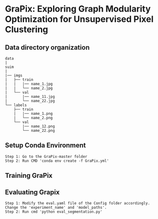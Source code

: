 # GraPix: Exploring Graph Modularity Optimization for Unsupervised Pixel Clustering

## Data directory organization
```
data
|
suim
|
|── imgs
|   ├── train
|   |   |── name_1.jpg
|   |   └── name_2.jpg
|   └── val
|       |── name_11.jpg
|       └── name_22.jpg
└── labels
    ├── train
    |   |── name_1.png
    |   └── name_2.png
    └── val
        |── name_12.png
        └── name_22.png
```
## Setup Conda Environment
```
Step 1: Go to the GraPix-master folder
Step 2: Run CMD 'conda env create -f GraPix.yml'
```
## Training GraPix

## Evaluating Grapix
```
Step 1: Modify the eval.yaml file of the Config folder accordingly. Change the 'experiment_name' and 'model_paths'.
Step 2: Run cmd 'python eval_segmentation.py'
```

```
